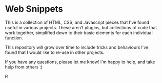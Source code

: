 # Web Snippets

This is a collection of HTML, CSS, and Javascript pieces that I've found useful in 
various projects. These aren't plugins, but collections of code that work together,
simplified down to their basic elements for each individual function.

This repository will grow over time to include tricks and behaviours I've found
that I would like to re-use in other projects.

If you have any questions, please let me know! I'm happy to help, and take 
help from others :)

R